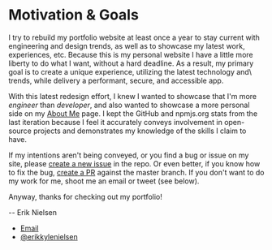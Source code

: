 # Motivation & Goals

I try to rebuild my portfolio website at least once a year to stay current with engineering and design trends, as well as to showcase my latest work, experiences, etc. Because this is my personal website I have a little more liberty to do what I want, without a hard deadline. As a result, my primary goal is to create a unique experience, utilizing the latest technology and\ trends, while delivery a performant, secure, and accessible app.

With this latest redesign effort, I knew I wanted to showcase that I&#x27;m more _engineer_ than _developer_, and also wanted to showcase a more personal side on my [About Me](https://312development.com/#/about-me) page. I kept the GitHub and npmjs.org stats from the last iteration because I feel it accurately conveys involvement in open-source projects and demonstrates my knowledge of the skills I claim to have.

If my intentions aren&#x27;t being conveyed, or you find a bug or issue on my site, please [create a new issue](https://github.com/nielse63/312-Development/issues/new) in the repo. Or even better, if you know how to fix the bug, [create a PR](https://github.com/nielse63/312-Development/compare) against the master branch. If you don&#x27;t want to do my work for me, shoot me an email or tweet (see below).

Anyway, thanks for checking out my portfolio!

-- Erik Nielsen

- [Email](mailto:erik@312development.com)
- [@erikkylenielsen](https://twitter.com/erikkylenielsen)
